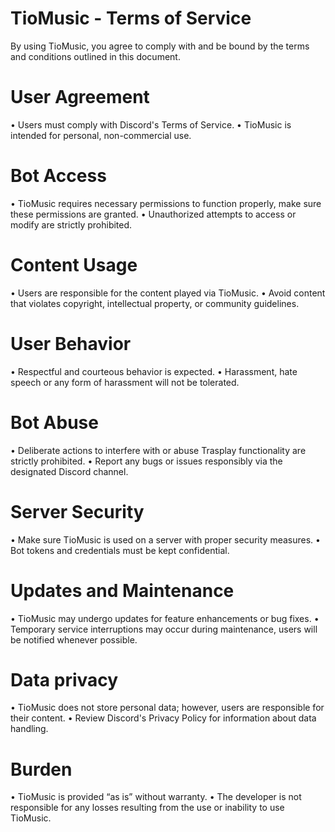 # TioMusic - Terms of Service
By using TioMusic, you agree to comply with and be bound by the terms and conditions outlined in this document.
# User Agreement
• Users must comply with Discord's Terms of Service.
• TioMusic is intended for personal, non-commercial use.
# Bot Access
• TioMusic requires necessary permissions to function properly, make sure these permissions are granted.
• Unauthorized attempts to access or modify are strictly prohibited.
# Content Usage
• Users are responsible for the content played via TioMusic.
• Avoid content that violates copyright, intellectual property, or community guidelines.
# User Behavior
• Respectful and courteous behavior is expected.
• Harassment, hate speech or any form of harassment will not be tolerated.
# Bot Abuse
• Deliberate actions to interfere with or abuse Trasplay functionality are strictly prohibited.
• Report any bugs or issues responsibly via the designated Discord channel.
# Server Security
• Make sure TioMusic is used on a server with proper security measures.
• Bot tokens and credentials must be kept confidential.
# Updates and Maintenance
• TioMusic may undergo updates for feature enhancements or bug fixes.
• Temporary service interruptions may occur during maintenance, users will be notified whenever possible.
# Data privacy
• TioMusic does not store personal data; however, users are responsible for their content.
• Review Discord's Privacy Policy for information about data handling.
# Burden
• TioMusic is provided “as is” without warranty.
• The developer is not responsible for any losses resulting from the use or inability to use TioMusic.
